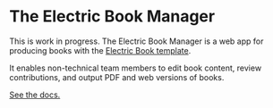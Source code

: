 # The Electric Book Manager

This is work in progress. The Electric Book Manager is a web app for producing books with the [Electric Book template](http://electricbookworks.github.io/electric-book/).

It enables non-technical team members to edit book content, review contributions, and output PDF and web versions of books.

[See the docs.](https://electricbookworks.github.io/electric-book-gui/)
